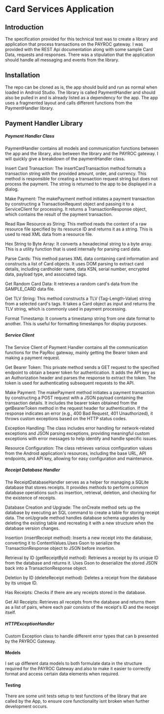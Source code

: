 # Card Services Application

## Introduction
The specification provided for this technical test was to create a library and application that process
transactions on the PAYROC gateway. I was provided with the REST Api documentation along with some
sample Card Data, requests and responses. There was a stipulation that the application should 
handle all messaging and events from the library.

## Installation
The repo can be cloned as is, the app should build and run as normal when loaded in Android Studio. The library 
is called PaymentHandler and should also be pulled in and is already listed as a dependency for the app. The app uses a fragmented 
layout and calls different functions from the PaymentHandler library.

## Payment Handler Library

##### Payment Handler Class
PaymentHandler contains all models and communication functions between the app and the library, also 
between the library and the PAYROC gateway. I will quickly give  a breakdown of the paymentHandler class.

Insert Card Transaction: The insertCardTransaction method formats a transaction string with the 
provided amount, order, and currency. This method is responsible for creating a transaction request
string but does not process the payment. The string is returned to the app to be displayed in a dialog.

Make Payment: The makePayment method initiates a payment transaction by constructing a 
TransactionRequest object and passing it to a ServiceClient for processing. It returns a 
TransactionResponse object, which contains the result of the payment transaction.

Read Raw Resource as String: This method reads the content of a raw resource file specified by its 
resource ID and returns it as a string. This is used to read XML data from a resource file.

Hex String to Byte Array: It converts a hexadecimal string to a byte array. This is a utility 
function that is used internally for parsing card data.

Parse Cards: This method parses XML data containing card information and constructs a list of Card
objects. It uses DOM parsing to extract card details, including cardholder name, data KSN, 
serial number, encrypted data, payload type, and associated tags.

Get Random Card Data: It retrieves a random card's data from the SAMPLE_CARD data file.

Get TLV String: This method constructs a TLV (Tag-Length-Value) string from a selected card's tags. 
It takes a Card object as input and returns the TLV string, which is commonly used in payment 
processing.

Format Timestamp: It converts a timestamp string from one date format to another. This is useful
for formatting timestamps for display purposes.

##### Service Client
The Service Client of Payment Handler contains all the communication functions for the PayRoc gateway,
mainly getting the Bearer token and making a payment request.

Get Bearer Token: 
This private method sends a GET request to the specified endpoint to obtain a 
bearer token for authentication. It adds the API key as an Authorization header and parses the 
response to extract the token. The token is used for authenticating subsequent requests to the API.

Make Payment: 
The makePayment method initiates a payment transaction by constructing a POST request 
with a JSON payload containing the transaction details. It includes the bearer token obtained from
the getBearerToken method in the request header for authentication. If the response indicates an 
error (e.g., 400 Bad Request, 401 Unauthorized), it throws custom exceptions based on the HTTP 
status codes.

Exception Handling: 
The class includes error handling for network-related exceptions and JSON 
parsing exceptions, providing meaningful custom exceptions with error messages to help identify and 
handle specific issues.

Resource Configuration: 
The class retrieves various configuration values from the Android 
application's resources, including the base URL, API endpoints, and API key, allowing for easy 
configuration and maintenance.

##### Receipt Database Handler
The ReceiptDatabaseHandler serves as a helper for managing a SQLite database that stores receipts. It provides 
methods to perform common database operations such as insertion, retrieval, deletion, and checking for the 
existence of receipts.

Database Creation and Upgrade:
The onCreate method sets up the database by executing an SQL command to create a table for storing receipt data.
The onUpgrade method handles database schema upgrades by deleting the existing table and recreating it with a 
new structure when the database version changes.

Insertion (insertReceipt method):
Inserts a new receipt into the database, converting it to ContentValues.Uses Gson to serialize the TransactionResponse
object to JSON before insertion.

Retrieval by ID (getReceiptById method):
Retrieves a receipt by its unique ID from the database and returns it. Uses Gson to deserialize the stored
JSON back into a TransactionResponse object.

Deletion by ID (deleteReceipt method):
Deletes a receipt from the database by its unique ID.

Has Receipts:
Checks if there are any receipts stored in the database.

Get All Receipts:
Retrieves all receipts from the database and returns them as a list of pairs, where each pair consists of the receipt's 
ID and the receipt itself.

##### HTTPExceptionHandler
Custom Exception class to handle different error types that can b presented by the PAYROC Gateway.

#### Models
I set up different data models to both formulate data in the structure required for the PAYROC Gateway and also to make it easier to
correctly format and access certain data elements when required.

#### Testing
There are some unit tests setup to test functions of the library that are called by the App, to ensure core functionality isnt broken when 
further development occurs. 



